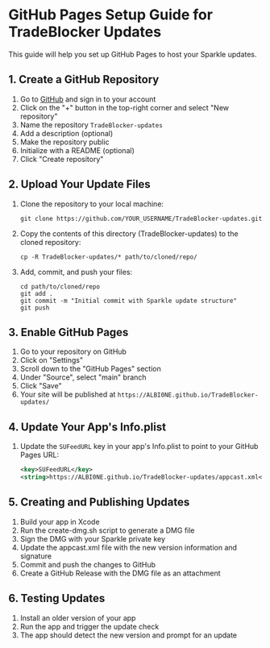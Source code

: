 # GitHub Pages Setup Guide for TradeBlocker Updates

This guide will help you set up GitHub Pages to host your Sparkle updates.

## 1. Create a GitHub Repository

1. Go to [GitHub](https://github.com/) and sign in to your account
2. Click on the "+" button in the top-right corner and select "New repository"
3. Name the repository `TradeBlocker-updates`
4. Add a description (optional)
5. Make the repository public
6. Initialize with a README (optional)
7. Click "Create repository"

## 2. Upload Your Update Files

1. Clone the repository to your local machine:
   ```
   git clone https://github.com/YOUR_USERNAME/TradeBlocker-updates.git
   ```

2. Copy the contents of this directory (TradeBlocker-updates) to the cloned repository:
   ```
   cp -R TradeBlocker-updates/* path/to/cloned/repo/
   ```

3. Add, commit, and push your files:
   ```
   cd path/to/cloned/repo
   git add .
   git commit -m "Initial commit with Sparkle update structure"
   git push
   ```

## 3. Enable GitHub Pages

1. Go to your repository on GitHub
2. Click on "Settings"
3. Scroll down to the "GitHub Pages" section
4. Under "Source", select "main" branch
5. Click "Save"
6. Your site will be published at `https://ALBI0NE.github.io/TradeBlocker-updates/`

## 4. Update Your App's Info.plist

1. Update the `SUFeedURL` key in your app's Info.plist to point to your GitHub Pages URL:
   ```xml
   <key>SUFeedURL</key>
   <string>https://ALBI0NE.github.io/TradeBlocker-updates/appcast.xml</string>
   ```

## 5. Creating and Publishing Updates

1. Build your app in Xcode
2. Run the create-dmg.sh script to generate a DMG file
3. Sign the DMG with your Sparkle private key
4. Update the appcast.xml file with the new version information and signature
5. Commit and push the changes to GitHub
6. Create a GitHub Release with the DMG file as an attachment

## 6. Testing Updates

1. Install an older version of your app
2. Run the app and trigger the update check
3. The app should detect the new version and prompt for an update 